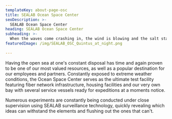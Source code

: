```yaml
---
templateKey: about-page-osc
title: SEALAB Ocean Space Center
seoDescription: >-
  SEALAB Ocean Space Center
heading: SEALAB Ocean Space Center
subheading: >-
  When the waves come crashing in, the wind is blowing and the salt starts eating away at your hardware, no simulation will ever come close to the real thing. There’s simply no substitution for the unpredictable, ruthless conditions at sea. Realizing this, the SEALAB Ocean Space Center was established in 2018, located about 25 miles west of the Norwegian coastline among the rocky islands of Froan.
featuredImage: /img/SEALAB_OSC_Quintus_at_night.png
  
---
```


Having the open sea at one's constant disposal has time and again proven to be one of our most valued resources, as well as a popular destination for our employees and partners. Constantly exposed to extreme weather conditions, the Ocean Space Center serves as the ultimate test facility featuring fiber network infrastructure, housing facilities and our very own bay with several service vessels ready for expeditions at a moments notice.

Numerous experiments are constantly being conducted under close supervision using SEALAB surveillance technology, quickly revealing which ideas can withstand the elements and flushing out the ones that can't.